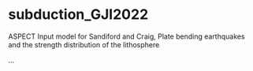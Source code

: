 # subduction_GJI2022
ASPECT Input model for Sandiford and Craig, Plate bending earthquakes and the strength distribution of the lithosphere

...
